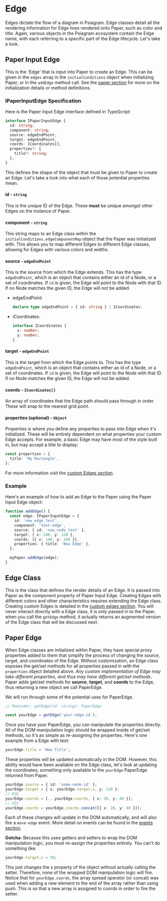 # Edge

Edges dictate the flow of a diagram in Psiagram. Edge classes detail all the
rendering information for Edge lines rendered onto Paper, such as color and
title. Again, various objects in the Psiagram ecosystem contain the Edge name,
with each referring to a specific part of the Edge lifecycle. Let's take a look.

## Paper Input Edge

This is the 'Edge' that is input into Paper to create an Edge. This can be given
in the `edges` array in the `initialConditions` object when initializing Paper,
or in the `addEdge` method call. See the [paper section](paper.md) for more on
the initialization details or method definitions.

### IPaperInputEdge Specification

Here is the Paper Input Edge interface defined in TypeScript:

```ts
interface IPaperInputEdge {
  id: string;
  component: string;
  source: edgeEndPoint;
  target: edgeEndPoint;
  coords: ICoordinates[];
  properties?: {
    title?: string;
  };
}
```

This defines the shape of the object that must be given to Paper to create an
Edge. Let's take a look into what each of those potential properties mean.

#### id - `string`

This is the unique ID of the Edge. These **must** be unique amongst other Edges
on the instance of Paper.

#### component - `string`

This string maps to an Edge class within the
`initialConditions.edgeComponentMap` object that the Paper was initialized with.
This allows you to map different Edges to different Edge classes, allowing for
Edges with various colors and widths.

#### source - `edgeEndPoint`

This is the source from which the Edge extends. This has the type
`edgeEndPoint`, which is an object that contains either an id of a Node, or a
set of coordinates. If `id` is given, the Edge will point to the Node with that
ID. If no Node matches the given ID, the Edge will not be added.

- edgeEndPoint:

  ```ts
  declare type edgeEndPoint = { id: string } | ICoordinates;
  ```

- iCoordinates:

  ```ts
  interface ICoordinates {
    x: number;
    y: number;
  }
  ```

#### target - `edgeEndPoint`

This is the target from which the Edge points to. This has the type
`edgeEndPoint`, which is an object that contains either an id of a Node, or a
set of coordinates. If `id` is given, the Edge will point to the Node with that
ID. If no Node matches the given ID, the Edge will not be added.

#### coords - `ICoordinates[]`

An array of coordinates that the Edge path should pass through in order. These
will snap to the nearest grid point.

#### properties (optional) - `Object`

Properties is where you define any properties to pass into Edge when it's
initialized. These will be entirely dependent on what properties your custom
Edge accepts. For example, a basic Edge may have most of the style built in, but
may accept a title to display:

```ts
const properties = {
  title: 'My Rectangle',
};
```

For more information visit the
[custom Edges section](../in-depth/custom-edges.md).

### Example

Here's an example of how to add an Edge to the Paper using the Paper Input Edge
object:

```ts
function addEdge() {
  const edge: IPaperInputEdge = {
    id: 'new_edge_test',
    component: 'text-edge',
    source: { id: 'new_node_test' },
    target: { x: 240, y: 120 },
    coords: [{ x: 140, y: 160 }],
    properties: { title: 'New Edge' },
  };

  myPaper.addEdge(edge);
}
```

## Edge Class

This is the class that defines the render details of an Edge. It is passed into
Paper as the component property of Paper Input Edge. Creating Edges with
different colors and other characteristics requires extending the Edge class.
Creating custom Edges is detailed in the
[custom edges section](../in-depth/custom-edges.md). You will never interact
directly with a Edge class, it is only passed in to the Paper. when you call the
`getEdge` method, it actually returns an augmented version of the Edge class
that will be discussed next.

## Paper Edge

When Edge classes are initialized within Paper, they have special proxy
properties added to them that simplify the process of changing the source,
target, and coordinates of the Edge. Without customization, an Edge class
exposes the get/set methods for all properties passed in with the `properties`
object detailed above. _Any custom implementation of Edge may take different
properties, and thus may have different get/set methods_. Paper adds get/set
methods for **source**, **target**, and **coords** to the Edge, thus returning a
new object we call PaperEdge.

We will run through some of the potential uses for PaperEdge.

```ts
// Reminder: getEdge(id: string): PaperEdge

const yourEdge = getEdge('your-edge-id');
```

Once you have your PaperEdge, you can manipulate the properties directly. All of
the DOM manipulation logic should be wrapped inside of get/set methods, so it's
as simple as re-assigning the properties. Here's one example from a Edge with
text:

```ts
yourEdge.title = 'New Title';
```

These properties will be updated automatically in the DOM. However, this ability
would have been available on the Edge class, let's look at updating the
coordinates, something only available to the `yourEdge` PaperEdge returned from
Paper.

```ts
yourEdge.source = { id: 'some-node-id' };
yourEdge.target = { x: yourEdge.target.x, y: 120 };
// ES6
yourEdge.coords = [...yourEdge.coords, { x: 20, y: 40 }];
// ES5
yourEdge.coords = yourEdge.coords.concat([{ x: 20, y: 40 }]);
```

Each of these changes will update in the DOM automatically, and will also fire a
`move-edge` event. More detail on events can be found in the
[events section](../in-depth/events.md).

**Gotcha**: Because this uses getters and setters to wrap the DOM manipulation
logic, you must re-assign the properties entirely. You can't do something like:

```ts
yourEdge.target.x = 50;
```

This just changes the x property of the object without actually calling the
setter. Therefore, none of the wrapped DOM manipulation logic will fire. Notice
that for `yourEdge.coords`, the array spread operator (or concat) was used when
adding a new element to the end of the array rather than using push. This is so
that a new array is assigned to coords in order to fire the setter.
